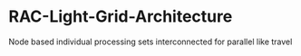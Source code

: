 # RAC-Light-Grid-Architecture
Node based individual processing sets interconnected for parallel like travel
